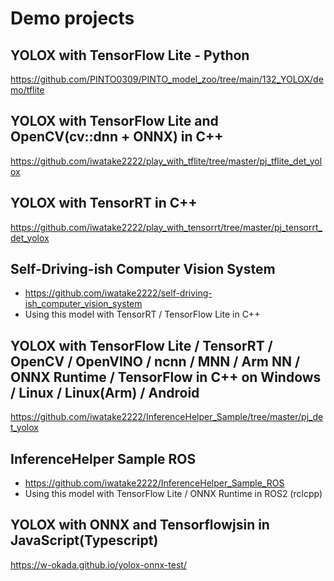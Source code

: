 # Demo projects

## YOLOX with TensorFlow Lite - Python
https://github.com/PINTO0309/PINTO_model_zoo/tree/main/132_YOLOX/demo/tflite

## YOLOX with TensorFlow Lite and OpenCV(cv::dnn + ONNX) in C++
https://github.com/iwatake2222/play_with_tflite/tree/master/pj_tflite_det_yolox

## YOLOX with TensorRT in C++
https://github.com/iwatake2222/play_with_tensorrt/tree/master/pj_tensorrt_det_yolox

## Self-Driving-ish Computer Vision System
- https://github.com/iwatake2222/self-driving-ish_computer_vision_system
- Using this model with TensorRT / TensorFlow Lite in C++

## YOLOX with TensorFlow Lite / TensorRT / OpenCV / OpenVINO / ncnn / MNN / Arm NN / ONNX Runtime / TensorFlow in C++ on Windows / Linux / Linux(Arm) / Android
https://github.com/iwatake2222/InferenceHelper_Sample/tree/master/pj_det_yolox

## InferenceHelper Sample ROS
- https://github.com/iwatake2222/InferenceHelper_Sample_ROS
- Using this model with TensorFlow Lite / ONNX Runtime in ROS2 (rclcpp)

## YOLOX with ONNX and Tensorflowjsin in JavaScript(Typescript)
https://w-okada.github.io/yolox-onnx-test/